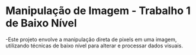 # Manipulação de Imagem - Trabalho 1 de Baixo Nível
-Este projeto envolve a manipulação direta de pixels em uma imagem, utilizando técnicas de baixo nível para alterar e processar dados visuais.
